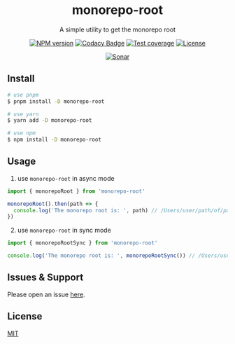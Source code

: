<div style="text-align: center;" align="center">

# monorepo-root

A simple utility to get the monorepo root

[![NPM version][npm-image]][npm-url]
[![Codacy Badge][codacy-image]][codacy-url]
[![Test coverage][codecov-image]][codecov-url]
[![License][license-image]][license-url]

[![Sonar][sonar-image]][sonar-url]

</div>

## Install

```bash
# use pnpm
$ pnpm install -D monorepo-root

# use yarn
$ yarn add -D monorepo-root

# use npm
$ npm install -D monorepo-root
```

## Usage

1. use `monorepo-root` in async mode

```js
import { monorepoRoot } from 'monorepo-root'

monorepoRoot().then(path => {
  console.log('The monorepo root is: ', path) // /Users/user/path/of/package/root or null
})
```

2. use `monorepo-root` in sync mode

```js
import { monorepoRootSync } from 'monorepo-root'

console.log('The monorepo root is: ', monorepoRootSync()) // /Users/user/path/of/package/root or null
```

## Issues & Support

Please open an issue [here](https://github.com/saqqdy/node-kit/issues).

## License

[MIT](LICENSE)

[npm-image]: https://img.shields.io/npm/v/monorepo-root.svg?style=flat-square
[npm-url]: https://npmjs.org/package/monorepo-root
[codacy-image]: https://app.codacy.com/project/badge/Grade/f70d4880e4ad4f40aa970eb9ee9d0696
[codacy-url]: https://www.codacy.com/gh/saqqdy/monorepo-root/dashboard?utm_source=github.com&utm_medium=referral&utm_content=saqqdy/monorepo-root&utm_campaign=Badge_Grade
[codecov-image]: https://img.shields.io/codecov/c/github/saqqdy/monorepo-root.svg?style=flat-square
[codecov-url]: https://codecov.io/github/saqqdy/monorepo-root?branch=master
[license-image]: https://img.shields.io/badge/License-MIT-blue.svg
[license-url]: LICENSE
[sonar-image]: https://sonarcloud.io/api/project_badges/quality_gate?project=saqqdy_node-kit
[sonar-url]: https://sonarcloud.io/dashboard?id=saqqdy_node-kit
